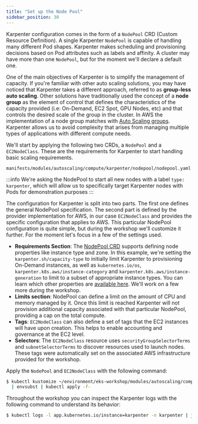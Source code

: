 ```yaml
---
title: "Set up the Node Pool"
sidebar_position: 30
---
```


Karpenter configuration comes in the form of a `NodePool` CRD (Custom Resource Definition). A single Karpenter `NodePool` is capable of handling many different Pod shapes. Karpenter makes scheduling and provisioning decisions based on Pod attributes such as labels and affinity. A cluster may have more than one `NodePool`, but for the moment we'll declare a default one.

One of the main objectives of Karpenter is to simplify the management of capacity. If you're familiar with other auto scaling solutions, you may have noticed that Karpenter takes a different approach, referred to as **group-less auto scaling**. Other solutions have traditionally used the concept of a **node group** as the element of control that defines the characteristics of the capacity provided (i.e: On-Demand, EC2 Spot, GPU Nodes, etc) and that controls the desired scale of the group in the cluster. In AWS the implementation of a node group matches with [Auto Scaling groups](https://docs.aws.amazon.com/autoscaling/ec2/userguide/AutoScalingGroup.html). Karpenter allows us to avoid complexity that arises from managing multiple types of applications with different compute needs.

We'll start by applying the following two CRDs, a `NodePool` and a `EC2NodeClass`. These are the requirements for Karpenter to start handling basic scaling requirements.

```file
manifests/modules/autoscaling/compute/karpenter/nodepool/nodepool.yaml
```

:::info
We're asking the NodePool to start all new nodes with a label `type: karpenter`, which will allow us to specifically target Karpenter nodes with Pods for demonstration purposes
:::

The configuration for Karpenter is split into two parts. The first one defines the general NodePool specification. The second part is defined by the provider implementation for AWS, in our case `EC2NodeClass` and provides the specific configuration that applies to AWS. This particular NodePool configuration is quite simple, but during the workshop we'll customize it further. For the moment let's focus in a few of the settings used.

- **Requirements Section**: The [NodePool CRD](https://karpenter.sh/docs/concepts/nodepools/) supports defining node properties like instance type and zone. In this example, we're setting the `karpenter.sh/capacity-type` to initially limit Karpenter to provisioning On-Demand instances, as well as `kubernetes.io/os`, `karpenter.k8s.aws/instance-category` and `karpenter.k8s.aws/instance-generation` to limit to a subset of appropriate instance types. You can learn which other properties are [available here](https://karpenter.sh/docs/concepts/scheduling/#selecting-nodes). We'll work on a few more during the workshop.
- **Limits section**: NodePool can define a limit on the amount of CPU and memory managed by it. Once this limit is reached Karpenter will not provision additional capacity associated with that particular NodePool, providing a cap on the total compute.
- **Tags**: `EC2NodeClass` can also define a set of tags that the EC2 instances will have upon creation. This helps to enable accounting and governance at the EC2 level.
- **Selectors**: The `EC2NodeClass` resource uses `securityGroupSelectorTerms` and `subnetSelectorTerms` to discover resources used to launch nodes. These tags were automatically set on the associated AWS infrastructure provided for the workshop.

Apply the `NodePool` and `EC2NodeClass` with the following command:

```bash timeout=180
$ kubectl kustomize ~/environment/eks-workshop/modules/autoscaling/compute/karpenter/nodepool \
  | envsubst | kubectl apply -f-
```

Throughout the workshop you can inspect the Karpenter logs with the following command to understand its behavior:

```bash
$ kubectl logs -l app.kubernetes.io/instance=karpenter -n karpenter | jq '.'
```
